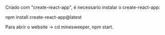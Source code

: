 Criado com "create-react-app", é necessario instalar o create-react-app:

npm install create-react-app@latest

Para abrir o website -> cd minesweeper, npm start.
